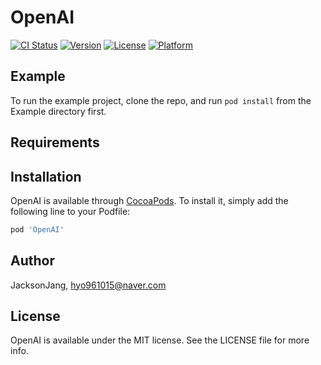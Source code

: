# OpenAI

[![CI Status](https://img.shields.io/travis/JacksonJang/OpenAI.svg?style=flat)](https://travis-ci.org/JacksonJang/OpenAI)
[![Version](https://img.shields.io/cocoapods/v/OpenAI.svg?style=flat)](https://cocoapods.org/pods/OpenAI)
[![License](https://img.shields.io/cocoapods/l/OpenAI.svg?style=flat)](https://cocoapods.org/pods/OpenAI)
[![Platform](https://img.shields.io/cocoapods/p/OpenAI.svg?style=flat)](https://cocoapods.org/pods/OpenAI)

## Example

To run the example project, clone the repo, and run `pod install` from the Example directory first.

## Requirements

## Installation

OpenAI is available through [CocoaPods](https://cocoapods.org). To install
it, simply add the following line to your Podfile:

```ruby
pod 'OpenAI'
```

## Author

JacksonJang, hyo961015@naver.com

## License

OpenAI is available under the MIT license. See the LICENSE file for more info.
